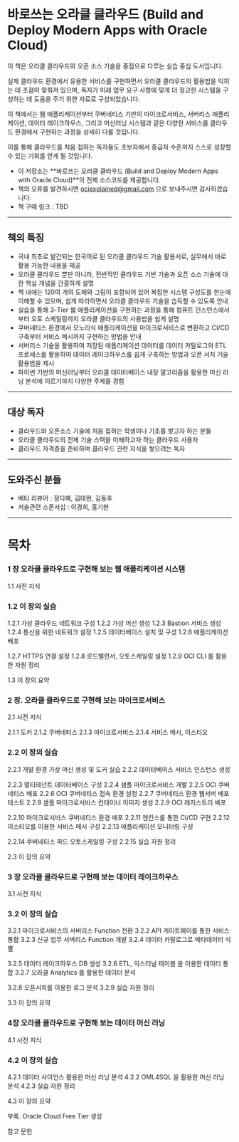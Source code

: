 # 바로쓰는 오라클 클라우드 (Build and Deploy Modern Apps with Oracle Cloud)

이 책은 오라클 클라우드와 오픈 소스 기술을 중점으로 다루는 실습 중심 도서입니다. 

실제 클라우드 환경에서 유용한 서비스를 구현하면서 오라클 클라우드의 활용법을 익히는 데 초점이 맞춰져 있으며, 독자가 미래 업무 요구 사항에 맞게 더 정교한 시스템을 구성하는 데 도움을 주기 위한 자료로 구성되었습니다. 

이 책에서는 웹 애플리케이션부터 쿠버네티스 기반의 마이크로서비스, 서버리스 애플리케이션, 데이터 레이크하우스, 그리고 머신러닝 시스템과 같은 다양한 서비스를 클라우드 환경에서 구현하는 과정을 상세히 다룰 것입니다. 

이를 통해 클라우드를 처음 접하는 독자들도 초보자에서 중급자 수준까지 스스로 성장할 수 있는 기회를 얻게 될 것입니다.

- 이 저장소는 **바로쓰는 오라클 클라우드 (Build and Deploy Modern Apps with Oracle Cloud)**의 전체 소스코드를 제공합니다.
- 책의 오류를 발견하시면 ociexplained@gmail.com 으로 보내주시면 감사하겠습니다.
- 책 구매 링크 : TBD

---

## 책의 특징

- 국내 최초로 발간되는 한국어로 된 오라클 클라우드 기술 활용서로, 실무에서 바로 활용 가능한 내용을 제공
- 오라클 클라우드 뿐만 아니라, 전반적인 클라우드 기반 기술과 오픈 소스 기술에 대한 핵심 개념을 간결하게 설명
- 책 내에는 120여 개의 도해와 그림이 포함되어 있어 복잡한 시스템 구성도를 한눈에 이해할 수 있으며, 쉽게 따라하면서 오라클 클라우드 기술을 습득할 수 있도록 안내
- 실습을 통해 3-Tier 웹 애플리케이션을 구현하는 과정을 통해 컴퓨트 인스턴스에서부터 오토 스케일링까지 오라클 클라우드의 사용법을 쉽게 설명
- 쿠버네티스 환경에서 모노리식 애플리케이션을 마이크로서비스로 변환하고 CI/CD 구축부터 서비스 메시까지 구현하는 방법을 안내
- 서버리스 기술을 활용하여 저장된 애플리케이션 데이터를 데이터 카탈로그와 ETL 프로세스를 활용하여 데이터 레이크하우스를 쉽게 구축하는 방법과 오픈 서치 기술 활용법을 제시
- 파이썬 기반의 머신러닝부터 오라클 데이터베이스 내장 알고리즘을 활용한 머신 러닝 분석에 이르기까지 다양한 주제를 경험

---

## 대상 독자

- 클라우드와 오픈소스 기술에 처음 접하는 학생이나 기초를 쌓고자 하는 분들
- 오라클 클라우드의 전체 기술 스택을 이해하고자 하는 클라우드 사용자
- 클라우드 자격증을 준비하며 클라우드 관련 지식을 쌓으려는 독자

---

## 도와주신 분들

- 베타 리뷰어 : 정다혜, 김태완, 김동후
- 저술관련 스폰서십 : 이경희, 홍기현

---

# 목차

### 1 장 오라클 클라우드로 구현해 보는 웹 애플리케이션 시스템

1.1 사전 지식

### 1.2 이 장의 실습

1.2.1 가상 클라우드 네트워크 구성
1.2.2 가상 머신 생성
1.2.3 Bastion 서비스 생성
1.2.4 통신을 위한 네트워크 설정
1.2.5 데이터베이스 설치 및 구성
1.2.6 애플리케이션 배포

1.2.7 HTTPS 연결 설정
1.2.8 로드밸런서, 오토스케일링 설정
1.2.9 OCI CLI 를 활용한 자원 정리

1.3 이 장의 요약

### 2 장. 오라클 클라우드로 구현해 보는 마이크로서비스

2.1 사전 지식

2.1.1 도커
2.1.2 쿠버네티스
2.1.3 마이크로서비스
2.1.4 서비스 메시, 이스티오

### 2.2 이 장의 실습

2.2.1 개발 환경 가상 머신 생성 및 도커 실습
2.2.2 데이터베이스 서비스 인스턴스 생성

2.2.3 멀티테넌트 데이터베이스 구성
2.2.4 샘플 마이크로서비스 개발
2.2.5 OCI 쿠버네티스 배포
2.2.6 OCI 쿠버네티스 접속 환경 설정
2.2.7 쿠버네티스 환경 웹서버 배포 테스트
2.2.8 샘플 마이크로서비스 컨테이너 이미지 생성
2.2.9 OCI 레지스트리 배포

2.2.10 마이크로서비스 쿠버네티스 환경 배포
2.2.11 젠킨스를 통한 CI/CD 구현
2.2.12 이스티오를 이용한 서비스 메시 구성
2.2.13 애플리케이션 모니터링 구성

2.2.14 쿠버네티스 파드 오토스케일링 구성
2.2.15 실습 자원 정리

2.3 이 장의 요약

### 3 장 오라클 클라우드로 구현해 보는 데이터 레이크하우스

3.1 사전 지식

### 3.2 이 장의 실습

3.2.1 마이크로서비스의 서버리스 Function 전환
3.2.2 API 게이트웨이를 통한 서비스 통합
3.2.3 신규 업무 서버리스 Function 개발
3.2.4 데이터 카탈로그로 메타데이터 식별

3.2.5 데이터 레이크하우스 DB 생성
3.2.6 ETL, 익스터널 테이블 을 이용한 데이터 통합
3.2.7 오라클 Analytics 를 활용한 데이터 분석

3.2.8 오픈서치를 이용한 로그 분석
3.2.9 실습 자원 정리

3.3 이 장의 요약

### 4장 오라클 클라우드로 구현해 보는 데이터 머신 러닝

4.1 사전 지식

### 4.2 이 장의 실습

4.2.1 데이터 사이언스 활용한 머신 러닝 분석
4.2.2 OML4SQL 을 활용한 머신 러닝 분석
4.2.3 실습 자원 정리

4.3 이 장의 요약

부록. Oracle Cloud Free Tier 생성

참고 문헌
